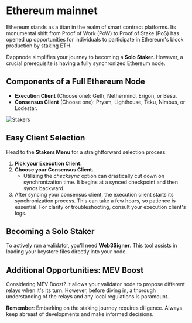 # Ethereum mainnet

Ethereum stands as a titan in the realm of smart contract platforms. Its monumental shift from Proof of Work (PoW) to Proof of Stake (PoS) has opened up opportunities for individuals to participate in Ethereum's block production by staking ETH.

Dappnode simplifies your journey to becoming a **Solo Staker**. However, a crucial prerequisite is having a fully synchronized Ethereum node.

## Components of a Full Ethereum Node

- **Execution Client** (Choose one): Geth, Nethermind, Erigon, or Besu.
- **Consensus Client** (Choose one): Prysm, Lighthouse, Teku, Nimbus, or Lodestar.

![Stakers](/img/stakers-mainnet.png)

## Easy Client Selection

Head to the **Stakers Menu** for a straightforward selection process:

1. **Pick your Execution Client.**
2. **Choose your Consensus Client.** 
   - Utilizing the *checksync* option can drastically cut down on synchronization time. It begins at a synced checkpoint and then syncs backward.
3. After syncing your consensus client, the execution client starts its synchronization process. This can take a few hours, so patience is essential. For clarity or troubleshooting, consult your execution client's logs.

## Becoming a Solo Staker

To actively run a validator, you'll need **Web3Signer**. This tool assists in loading your keystore files directly into your node.

## Additional Opportunities: MEV Boost

Considering MEV Boost? It allows your validator node to propose different relays when it's its turn. However, before diving in, a thorough understanding of the relays and any local regulations is paramount.

**Remember**: Embarking on the staking journey requires diligence. Always keep abreast of developments and make informed decisions.
